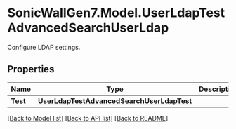 # SonicWallGen7.Model.UserLdapTestAdvancedSearchUserLdap
Configure LDAP settings.

## Properties

Name | Type | Description | Notes
------------ | ------------- | ------------- | -------------
**Test** | [**UserLdapTestAdvancedSearchUserLdapTest**](UserLdapTestAdvancedSearchUserLdapTest.md) |  | [optional] 

[[Back to Model list]](../README.md#documentation-for-models) [[Back to API list]](../README.md#documentation-for-api-endpoints) [[Back to README]](../README.md)

